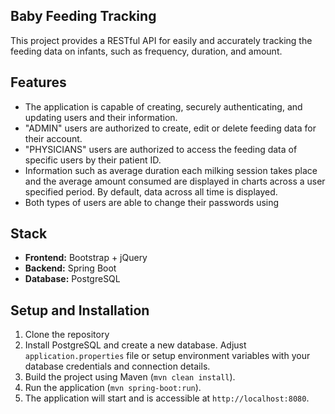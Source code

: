 ## Baby Feeding Tracking

This project provides a RESTful API for easily and accurately tracking the feeding data on infants, such as frequency, duration, and amount.

## Features
- The application is capable of creating, securely authenticating, and updating users and their information.
- "ADMIN" users are authorized to create, edit or delete feeding data for their account.
- "PHYSICIANS" users are authorized to access the feeding data of specific users by their patient ID.
- Information such as average duration each milking session takes place and the average amount consumed are displayed in charts across a user specified period. By default, data across all time is displayed.
- Both types of users are able to change their passwords using 

## Stack
- **Frontend:** Bootstrap + jQuery
- **Backend:** Spring Boot
- **Database:** PostgreSQL

## Setup and Installation
1. Clone the repository
2. Install PostgreSQL and create a new database. Adjust `application.properties` file or setup environment variables with your database credentials and connection details.
3. Build the project using Maven (`mvn clean install`).
4. Run the application (`mvn spring-boot:run`).
5. The application will start and is accessible at `http://localhost:8080`.